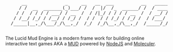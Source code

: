 <pre>
      __              _     __   __  ___          __   ______            _
     / /  __  _______(_)___/ /  /  |/  /_  ______/ /  / ____/___  ____ _(_)___  ___
    / /  / / / / ___/ / __  /  / /|_/ / / / / __  /  / __/ / __ \/ __  / / __ \/ _ \
   / /__/ /_/ / /__/ / /_/ /  / /  / / /_/ / /_/ /  / /___/ / / / /_/ / / / / /  __/
  /_____|__,_/\___/_/\__,_/  /_/  /_/\__,_/\__,_/  /_____/_/ /_/\__, /_/_/ /_/\___/
                                                              /____/
</pre>

The Lucid Mud Engine is a modern frame work for building online interactive text games AKA a 
[MUD](https://en.wikipedia.org/wiki/MUD) powered by [NodeJS](https://nodejs.org/en/) and 
[Moleculer](http://moleculer.services).
